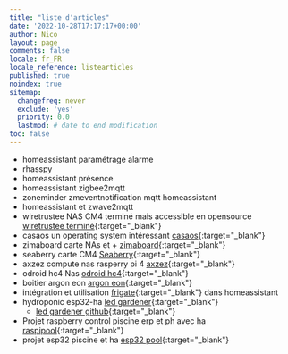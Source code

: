 ```yaml
---
title: "liste d'articles"
date: '2022-10-28T17:17:17+00:00'
author: Nico
layout: page
comments: false
locale: fr_FR
locale_reference: listearticles
published: true
noindex: true
sitemap:
  changefreq: never
  exclude: 'yes'
  priority: 0.0
  lastmod: # date to end modification
toc: false
---
```


- homeassistant paramétrage alarme
- rhasspy
- homeassistant présence
- homeassistant zigbee2mqtt
- zoneminder zmeventnotification mqtt homeassistant
- homeassistant et zwave2mqtt
- wiretrustee NAS CM4 terminé mais accessible en opensource [wiretrustee terminé](https://github.com/wiretrustee/cm4-sata-board){:target="_blank"}
- casaos un operating system intéressant [casaos](https://github.com/IceWhaleTech/CasaOS){:target="_blank"}
- zimaboard carte NAs et + [zimaboard](https://www.zimaboard.com/){:target="_blank"}
- seaberry carte CM4 [Seaberry](https://pipci.jeffgeerling.com/boards_cm/seaberry.html){:target="_blank"}
- axzez compute nas rasperry pi 4 [axzez](https://www.axzez.com/product-page/interceptor-carrier-board){:target="_blank"}
- odroid hc4 Nas [odroid hc4](https://www.kubii.fr/nano-ordinateurs/3196-carte-odroid-hc4-3272496311572.html){:target="_blank"}
- boitier argon eon [argon eon](https://www.kickstarter.com/projects/argonforty/argon-eon-4-bay-network-storage-powered-by-raspberry-pi-4?lang=fr){:target="_blank"}
- intégration et utilisation [frigate](https://frigate.video/){:target="_blank"} dans homeassistant 
- hydroponic esp32-ha [led gardener](https://www.youtube.com/c/LEDGardener){:target="_blank"}
  - [led gardener github](https://github.com/ledgardener/gardenAutomation){:target="_blank"}
- Projet raspberry control piscine erp et ph avec ha [raspipool](https://github.com/virgilm/sparkly){:target="_blank"}
- projet esp32 piscine et ha [esp32 pool](https://github.com/smurry/pool_controller){:target="_blank"}